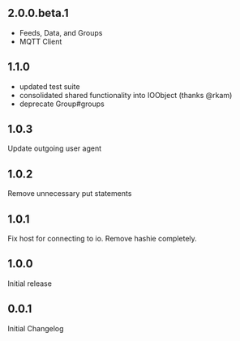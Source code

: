 2.0.0.beta.1
----
- Feeds, Data, and Groups
- MQTT Client

1.1.0
----
- updated test suite
- consolidated shared functionality into IOObject (thanks @rkam)
- deprecate Group#groups

1.0.3
----
Update outgoing user agent

1.0.2
----
Remove unnecessary put statements

1.0.1
----
Fix host for connecting to io.
Remove hashie completely.

1.0.0
----
Initial release

0.0.1
----
Initial Changelog
